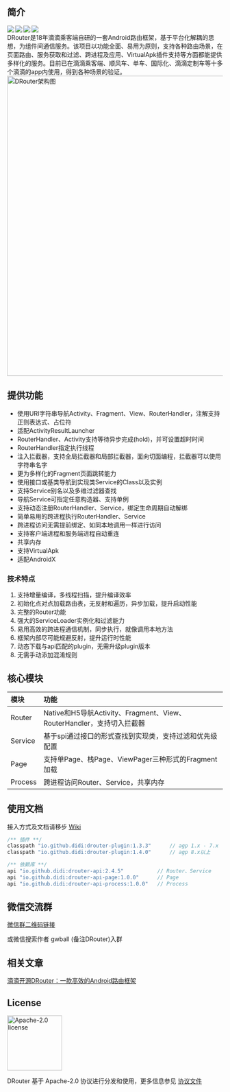 ## 简介

<div align="center">
 <img src="https://img.shields.io/badge/license-Apache2.0-brightgreen.svg" align=left />
 <img src="https://img.shields.io/badge/drouter--plugin--proxy-1.0.2-red.svg" align=left />
 <img src="https://img.shields.io/badge/drouter--api-2.4.5-blue.svg" align=left />
 <img src="https://img.shields.io/badge/PRs-welcome-brightgreen.svg" align=left />
</div>
<br/>
DRouter是18年滴滴乘客端自研的一套Android路由框架，基于平台化解耦的思想，为组件间通信服务。该项目以功能全面、易用为原则，支持各种路由场景，在页面路由、服务获取和过滤、跨进程及应用、VirtualApk插件支持等方面都能提供多样化的服务。目前已在滴滴乘客端、顺风车、单车、国际化、滴滴定制车等十多个滴滴的app内使用，得到各种场景的验证。

<img src="https://czp.s3.didiyunapi.com/image/drouter/DRouter_Architecture.jpg" width="700px" align="center" alt="DRouter架构图"/>

## 提供功能

- 使用URI字符串导航Activity、Fragment、View、RouterHandler，注解支持正则表达式、占位符
- 适配ActivityResultLauncher
- RouterHandler、Activity支持等待异步完成(hold)，并可设置超时时间
- RouterHandler指定执行线程
- 注入拦截器，支持全局拦截器和局部拦截器，面向切面编程，拦截器可以使用字符串名字
- 更为多样化的Fragment页面跳转能力
- 使用接口或基类导航到实现类Service的Class以及实例
- 支持Service别名以及多维过滤器查找
- 导航Service可指定任意构造器、支持单例
- 支持动态注册RouterHandler、Service，绑定生命周期自动解绑
- 简单易用的跨进程执行RouterHandler、Service
- 跨进程访问无需提前绑定、如同本地调用一样进行访问
- 支持客户端进程和服务端进程自动重连
- 共享内存
- 支持VirtualApk
- 适配AndroidX

### 技术特点
1. 支持增量编译，多线程扫描，提升编译效率
2. 初始化点对点加载路由表，无反射和遍历，异步加载，提升启动性能
3. 完整的Router功能
4. 强大的ServiceLoader实例化和过滤能力
5. 易用高效的跨进程通信机制，同步执行，就像调用本地方法
6. 框架内部尽可能规避反射，提升运行时性能
7. 动态下载与api匹配的plugin，无需升级plugin版本
8. 无需手动添加混淆规则

## 核心模块

模块 | 功能
|  :-- | :--  |
Router | Native和H5导航Activity、Fragment、View、RouterHandler，支持切入拦截器
Service | 基于spi通过接口的形式查找到实现类，支持过滤和优先级配置
Page | 支持单Page、栈Page、ViewPager三种形式的Fragment加载
Process | 跨进程访问Router、Service，共享内存

## 使用文档

接入方式及文档请移步 [Wiki](https://github.com/didi/DRouter/wiki)

``` java
/** 插件 **/
classpath "io.github.didi:drouter-plugin:1.3.3"      // agp 1.x - 7.x
classpath "io.github.didi:drouter-plugin:1.4.0"      // agp 8.x以上

/** 依赖库 **/
api "io.github.didi:drouter-api:2.4.5"           // Router、Service
api "io.github.didi:drouter-api-page:1.0.0"      // Page
api "io.github.didi:drouter-api-process:1.0.0"   // Process
```

## 微信交流群

[微信群二维码链接](http://p-bim-img.bytedance.net/tos-cn-i-hf6qmptvc7/drouter/drouter.png~tplv-hf6qmptvc7-image.image)

或微信搜索作者 gwball (备注DRouter)入群

## 相关文章

[滴滴开源DRouter：一款高效的Android路由框架](https://juejin.cn/post/6975818153381068831)

## License

<img alt="Apache-2.0 license" src="https://www.apache.org/img/ASF20thAnniversary.jpg" width="128">

DRouter 基于 Apache-2.0 协议进行分发和使用，更多信息参见 [协议文件](LICENSE)

